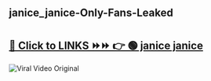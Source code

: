 
 ## janice_janice-Only-Fans-Leaked

# <h2><a href="https://clipsfans.com/janice_janice&ref=git">🔗 Click to LINKS ⏩⏩ 👉 🟢 janice janice </a></h2>

<a href="https://clipsfans.com/janice_janice&ref=git" rel="nofollow" data-target="animated-image.originalLink"><img src="https://i.ibb.co.com/xMMVF88/686577567.gif" alt="Viral Video Original" style="max-width: 100%; display: inline-block;" data-target="animated-image.originalImage"></a>
